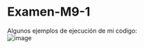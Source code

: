 # Examen-M9-1

Algunos ejemplos de ejecución de mi codigo:    
![image](https://github.com/user-attachments/assets/597d8b21-f9ae-49f8-9c4a-eab80daab037)
